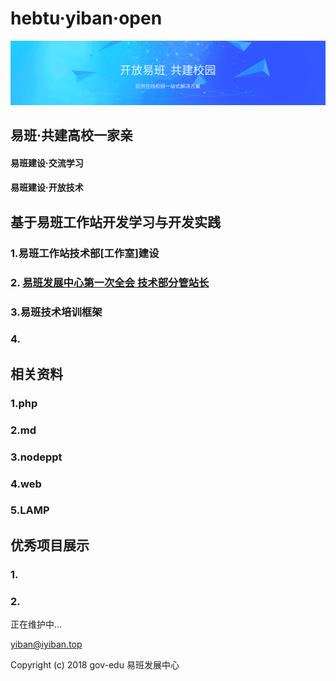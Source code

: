 # hebtu·yiban·open
![](.\img\background-img.png)

## 易班·共建高校一家亲

#### 易班建设·交流学习

#### 易班建设·开放技术

## 基于易班工作站开发学习与开发实践

### 1.易班工作站技术部[工作室]建设

### 2. [易班发展中心第一次全会 技术部分管站长](http://1.liushikun.vip) 

### 3.易班技术培训框架

### 4.



## 相关资料

### 1.php

### 2.md

### 3.nodeppt

### 4.web

### 5.LAMP

## 优秀项目展示

### 1.

### 2.



正在维护中...

yiban@iyiban.top

Copyright (c) 2018 gov-edu 易班发展中心

